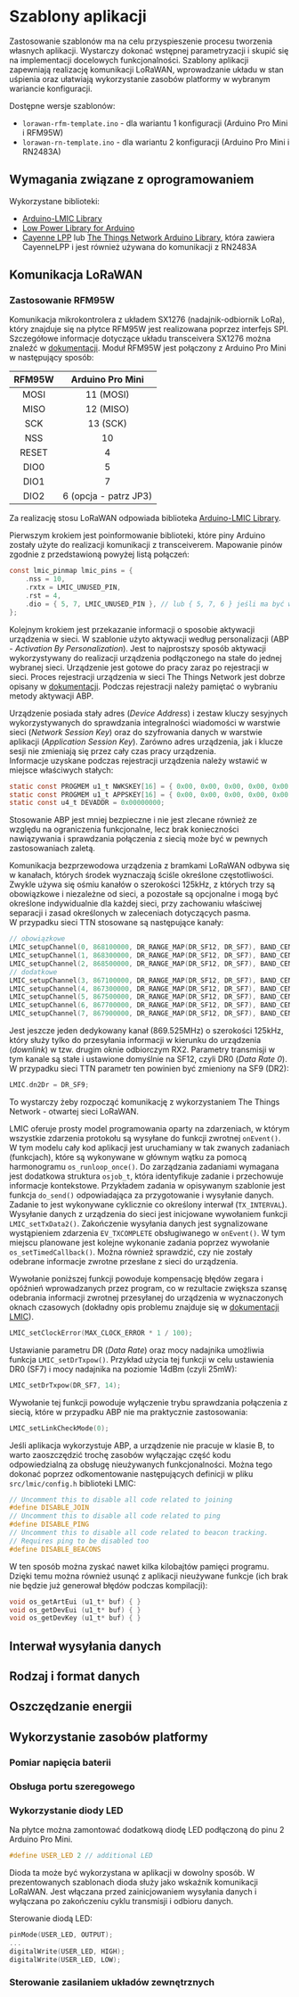 # Szablony aplikacji

Zastosowanie szablonów ma na celu przyspieszenie procesu tworzenia własnych aplikacji. Wystarczy dokonać wstępnej parametryzacji i skupić się na implementacji docelowych funkcjonalności. Szablony aplikacji zapewniają realizację komunikacji LoRaWAN, wprowadzanie układu w stan uśpienia oraz ułatwiają wykorzystanie zasobów platformy w wybranym wariancie konfiguracji. 

Dostępne wersje szablonów:
* `lorawan-rfm-template.ino` - dla wariantu 1 konfiguracji (Arduino Pro Mini i RFM95W)
* `lorawan-rn-template.ino` - dla wariantu 2 konfiguracji (Arduino Pro Mini i RN2483A)

## Wymagania związane z oprogramowaniem
Wykorzystane biblioteki:
* [Arduino-LMIC Library](https://github.com/matthijskooijman/arduino-lmic)
* [Low Power Library for Arduino](https://github.com/rocketscream/Low-Power)
* [Cayenne LPP](https://github.com/ElectronicCats/CayenneLPP) lub [The Things Network Arduino Library](https://github.com/TheThingsNetwork/arduino-device-lib), która zawiera CayenneLPP i jest również używana do komunikacji z RN2483A

## Komunikacja LoRaWAN
### Zastosowanie RFM95W
Komunikacja mikrokontrolera z układem SX1276 (nadajnik-odbiornik LoRa), który znajduje się na płytce RFM95W jest realizowana poprzez interfejs SPI. Szczegółowe informacje dotyczące układu transceivera SX1276 można znaleźć w [dokumentacji](https://semtech.my.salesforce.com/sfc/p/#E0000000JelG/a/2R0000001OKs/Bs97dmPXeatnbdoJNVMIDaKDlQz8q1N_gxDcgqi7g2o). Moduł RFM95W jest połączony z Arduino Pro Mini w następujący sposób:

|RFM95W|Arduino Pro Mini|
|:----:|:--------------:|
|MOSI|11 (MOSI)|
|MISO|12 (MISO)|
|SCK|13 (SCK)|
|NSS|10|
|RESET|4|
|DIO0|5|
|DIO1|7|
|DIO2|6 (opcja - patrz JP3)|

Za realizację stosu LoRaWAN odpowiada biblioteka [Arduino-LMIC Library](https://github.com/matthijskooijman/arduino-lmic).

Pierwszym krokiem jest poinformowanie biblioteki, które piny Arduino zostały użyte do realizacji komunikacji z transceiverem.
Mapowanie pinów zgodnie z przedstawioną powyżej listą połączeń:
```c
const lmic_pinmap lmic_pins = {
    .nss = 10,
    .rxtx = LMIC_UNUSED_PIN,
    .rst = 4,
    .dio = { 5, 7, LMIC_UNUSED_PIN }, // lub { 5, 7, 6 } jeśli ma być wykorzystany również DIO2
};
```
Kolejnym krokiem jest przekazanie informacji o sposobie aktywacji urządzenia w sieci.
W szablonie użyto aktywacji według personalizacji (ABP - *Activation By Personalization*). Jest to najprostszy sposób aktywacji wykorzystywany do realizacji urządzenia podłączonego na stałe do jednej wybranej sieci. Urządzenie jest gotowe do pracy zaraz po rejestracji w sieci. Proces rejestracji urządzenia w sieci The Things Network jest dobrze opisany w [dokumentacji](https://www.thethingsnetwork.org/docs/devices/registration.html). Podczas rejestracji należy pamiętać o wybraniu metody aktywacji ABP.

Urządzenie posiada stały adres (*Device Address*) i zestaw kluczy sesyjnych wykorzystywanych do sprawdzania integralności wiadomości w warstwie sieci (*Network Session Key*) oraz do szyfrowania danych w warstwie aplikacji (*Application Session Key*). Zarówno adres urządzenia, jak i klucze sesji nie zmieniają się przez cały czas pracy urządzenia.<br>
Informacje uzyskane podczas rejestracji urządzenia należy wstawić w miejsce właściwych stałych:
```c
static const PROGMEM u1_t NWKSKEY[16] = { 0x00, 0x00, 0x00, 0x00, 0x00, 0x00, 0x00, 0x00, 0x00, 0x00, 0x00, 0x00, 0x00, 0x00, 0x00, 0x00 };
static const PROGMEM u1_t APPSKEY[16] = { 0x00, 0x00, 0x00, 0x00, 0x00, 0x00, 0x00, 0x00, 0x00, 0x00, 0x00, 0x00, 0x00, 0x00, 0x00, 0x00 };
static const u4_t DEVADDR = 0x00000000;
```
Stosowanie ABP jest mniej bezpieczne i nie jest zlecane również ze względu na ograniczenia funkcjonalne, lecz brak konieczności nawiązywania i sprawdzania połączenia z siecią może być w pewnych zastosowaniach zaletą. 

Komunikacja bezprzewodowa urządzenia z bramkami LoRaWAN odbywa się w kanałach, których środek wyznaczają ściśle określone częstotliwości. Zwykle używa się ośmiu kanałów o szerokości 125kHz, z których trzy są obowiązkowe i niezależne od sieci, a pozostałe są opcjonalne i mogą być określone indywidualnie dla każdej sieci, przy zachowaniu właściwej separacji i zasad określonych w zaleceniach dotyczących pasma.<br>
W przypadku sieci TTN stosowane są następujące kanały:
```c
// obowiązkowe
LMIC_setupChannel(0, 868100000, DR_RANGE_MAP(DR_SF12, DR_SF7), BAND_CENTI); 
LMIC_setupChannel(1, 868300000, DR_RANGE_MAP(DR_SF12, DR_SF7), BAND_CENTI); 
LMIC_setupChannel(2, 868500000, DR_RANGE_MAP(DR_SF12, DR_SF7), BAND_CENTI); 
// dodatkowe
LMIC_setupChannel(3, 867100000, DR_RANGE_MAP(DR_SF12, DR_SF7), BAND_CENTI); 
LMIC_setupChannel(4, 867300000, DR_RANGE_MAP(DR_SF12, DR_SF7), BAND_CENTI);
LMIC_setupChannel(5, 867500000, DR_RANGE_MAP(DR_SF12, DR_SF7), BAND_CENTI); 
LMIC_setupChannel(6, 867700000, DR_RANGE_MAP(DR_SF12, DR_SF7), BAND_CENTI);
LMIC_setupChannel(7, 867900000, DR_RANGE_MAP(DR_SF12, DR_SF7), BAND_CENTI);
```
Jest jeszcze jeden dedykowany kanał (869.525MHz) o szerokości 125kHz, który służy tylko do przesyłania informacji w kierunku do urządzenia (*downlink*) w tzw. drugim oknie odbiorczym RX2. 
Parametry transmisji w tym kanale są stałe i ustawione domyślnie na SF12, czyli DR0 (*Data Rate 0*). W przypadku sieci TTN parametr ten powinien być zmieniony na SF9 (DR2):
```c 
LMIC.dn2Dr = DR_SF9;
```
To wystarczy żeby rozpocząć komunikację z wykorzystaniem The Things Network - otwartej sieci LoRaWAN.

LMIC oferuje prosty model programowania oparty na zdarzeniach, w którym wszystkie zdarzenia protokołu są wysyłane do funkcji zwrotnej `onEvent()`.
W tym modelu cały kod aplikacji jest uruchamiany w tak zwanych zadaniach (funkcjach), które są wykonywane w głównym wątku za pomocą harmonogramu `os_runloop_once()`. Do zarządzania zadaniami wymagana jest dodatkowa struktura `osjob_t`, która identyfikuje zadanie i przechowuje informacje kontekstowe. Przykładem zadania w opisywanym szablonie jest funkcja `do_send()` odpowiadająca za przygotowanie i  wysyłanie danych. Zadanie to jest wykonywane cyklicznie co określony interwał (`TX_INTERVAL`). Wysyłanie danych z urządzenia do sieci jest inicjowane wywołaniem funkcji `LMIC_setTxData2()`. Zakończenie wysyłania danych jest sygnalizowane wystąpieniem zdarzenia `EV_TXCOMPLETE` obsługiwanego w `onEvent()`. W tym miejscu planowane jest kolejne wykonanie zadania poprzez wywołanie `os_setTimedCallback()`. Można również sprawdzić, czy nie zostały odebrane informacje zwrotne przesłane z sieci do urządzenia.    

Wywołanie poniższej funkcji powoduje kompensację błędów zegara i opóźnień wprowadzanych przez program, co w rezultacie zwiększa szansę odebrania informacji zwrotnej przesyłanej do urządzenia w wyznaczonych oknach czasowych (dokładny opis problemu znajduje się w [dokumentacji LMIC](https://github.com/matthijskooijman/arduino-lmic#timing)).
```c 
LMIC_setClockError(MAX_CLOCK_ERROR * 1 / 100);
```

Ustawianie parametru DR (*Data Rate*) oraz mocy nadajnika umożliwia funkcja `LMIC_setDrTxpow()`. Przykład użycia tej funkcji w celu ustawienia DR0 (SF7) i mocy nadajnika na poziomie 14dBm (czyli 25mW):
```c
LMIC_setDrTxpow(DR_SF7, 14);
```

Wywołanie tej funkcji powoduje wyłączenie trybu sprawdzania połączenia z siecią, które w przypadku ABP nie ma praktycznie zastosowania:
```c
LMIC_setLinkCheckMode(0);
```

Jeśli aplikacja wykorzystuje ABP, a urządzenie nie pracuje w klasie B, to warto zaoszczędzić trochę zasobów wyłączając część kodu odpowiedzialną za obsługę nieużywanych funkcjonalności. Można tego dokonać poprzez odkomentowanie następujących definicji w pliku `src/lmic/config.h` biblioteki LMIC:
```c
// Uncomment this to disable all code related to joining
#define DISABLE_JOIN
// Uncomment this to disable all code related to ping
#define DISABLE_PING
// Uncomment this to disable all code related to beacon tracking.
// Requires ping to be disabled too
#define DISABLE_BEACONS
```
W ten sposób można zyskać nawet kilka kilobajtów pamięci programu. Dzięki temu można również usunąć z aplikacji nieużywane funkcje (ich brak nie będzie już generował błędów podczas kompilacji):
```c
void os_getArtEui (u1_t* buf) { }
void os_getDevEui (u1_t* buf) { }
void os_getDevKey (u1_t* buf) { }
```
## Interwał wysyłania danych
## Rodzaj i format danych
## Oszczędzanie energii
## Wykorzystanie zasobów platformy
### Pomiar napięcia baterii
### Obsługa portu szeregowego
### Wykorzystanie diody LED
Na płytce można zamontować dodatkową diodę LED podłączoną do pinu 2 Arduino Pro Mini.
```c
#define USER_LED 2 // additional LED
```
Dioda ta może być wykorzystana w aplikacji w dowolny sposób.
W prezentowanych szablonach dioda służy jako wskaźnik komunikacji LoRaWAN. Jest włączana przed zainicjowaniem wysyłania danych i wyłączana po zakończeniu cyklu transmisji i odbioru danych. 

Sterowanie diodą LED:
```c
pinMode(USER_LED, OUTPUT);
...
digitalWrite(USER_LED, HIGH);
digitalWrite(USER_LED, LOW);
```
### Sterowanie zasilaniem układów zewnętrznych
